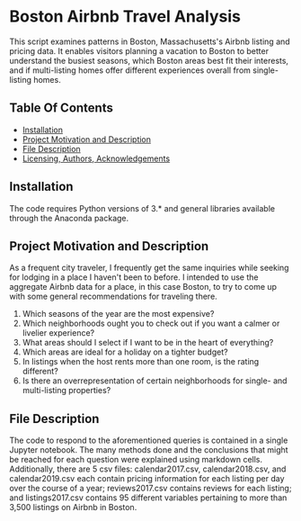 
# Boston Airbnb Travel Analysis
This script examines patterns in Boston, Massachusetts's Airbnb listing and pricing data. It enables visitors planning a vacation to Boston to better understand the busiest seasons, which Boston areas best fit their interests, and if multi-listing homes offer different experiences overall from single-listing homes.




## Table Of Contents

- [Installation](#Installation)
- [Project Motivation and Description](#Project)
- [File Description](#Description)
- [Licensing, Authors, Acknowledgements](#LicensingAuthorsAcknowledgements) 



## Installation

The code requires Python versions of 3.* and general libraries available through the Anaconda package.


## Project Motivation and Description

As a frequent city traveler, I frequently get the same inquiries while seeking for lodging in a place I haven't been to before. I intended to use the aggregate Airbnb data for a place, in this case Boston, to try to come up with some general recommendations for traveling there. 
1. Which seasons of the year are the most expensive?
2. Which neighborhoods ought you to check out if you want a calmer or livelier experience?
3. What areas should I select if I want to be in the heart of everything?
4. Which areas are ideal for a holiday on a tighter budget?
5. In listings when the host rents more than one room, is the rating different?
6. Is there an overrepresentation of certain neighborhoods for single- and multi-listing         properties?

## File Description
The code to respond to the aforementioned queries is contained in a single Jupyter notebook. The many methods done and the conclusions that might be reached for each question were explained using markdown cells. Additionally, there are 5 csv files: calendar2017.csv, calendar2018.csv, and calendar2019.csv each contain pricing information for each listing per day over the course of a year; reviews2017.csv contains reviews for each listing; and listings2017.csv contains 95 different variables pertaining to more than 3,500 listings on Airbnb in Boston.
